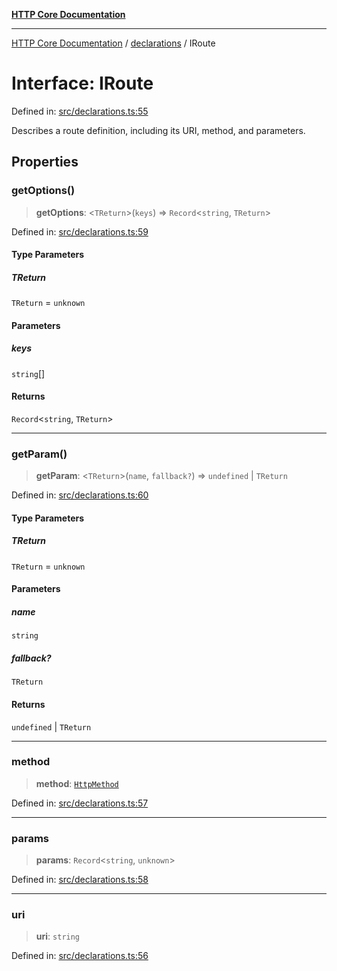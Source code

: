 [**HTTP Core Documentation**](../../README.md)

***

[HTTP Core Documentation](../../README.md) / [declarations](../README.md) / IRoute

# Interface: IRoute

Defined in: [src/declarations.ts:55](https://github.com/stonemjs/http-core/blob/6577700bdede2420a5df45a338635c35547070ea/src/declarations.ts#L55)

Describes a route definition, including its URI, method, and parameters.

## Properties

### getOptions()

> **getOptions**: \<`TReturn`\>(`keys`) => `Record`\<`string`, `TReturn`\>

Defined in: [src/declarations.ts:59](https://github.com/stonemjs/http-core/blob/6577700bdede2420a5df45a338635c35547070ea/src/declarations.ts#L59)

#### Type Parameters

##### TReturn

`TReturn` = `unknown`

#### Parameters

##### keys

`string`[]

#### Returns

`Record`\<`string`, `TReturn`\>

***

### getParam()

> **getParam**: \<`TReturn`\>(`name`, `fallback?`) => `undefined` \| `TReturn`

Defined in: [src/declarations.ts:60](https://github.com/stonemjs/http-core/blob/6577700bdede2420a5df45a338635c35547070ea/src/declarations.ts#L60)

#### Type Parameters

##### TReturn

`TReturn` = `unknown`

#### Parameters

##### name

`string`

##### fallback?

`TReturn`

#### Returns

`undefined` \| `TReturn`

***

### method

> **method**: [`HttpMethod`](../type-aliases/HttpMethod.md)

Defined in: [src/declarations.ts:57](https://github.com/stonemjs/http-core/blob/6577700bdede2420a5df45a338635c35547070ea/src/declarations.ts#L57)

***

### params

> **params**: `Record`\<`string`, `unknown`\>

Defined in: [src/declarations.ts:58](https://github.com/stonemjs/http-core/blob/6577700bdede2420a5df45a338635c35547070ea/src/declarations.ts#L58)

***

### uri

> **uri**: `string`

Defined in: [src/declarations.ts:56](https://github.com/stonemjs/http-core/blob/6577700bdede2420a5df45a338635c35547070ea/src/declarations.ts#L56)
